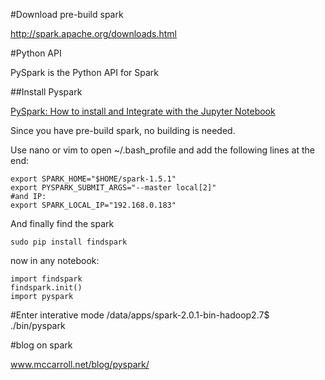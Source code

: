 
#Download pre-build spark

http://spark.apache.org/downloads.html

#Python API

PySpark is the Python API for Spark

##Install Pyspark

[PySpark: How to install and Integrate with the Jupyter Notebook](https://www.dataquest.io/blog/pyspark-installation-guide/)

Since you have pre-build spark, no building is needed.

Use nano or vim to open ~/.bash_profile and add the following lines at the end:
```
export SPARK_HOME="$HOME/spark-1.5.1"
export PYSPARK_SUBMIT_ARGS="--master local[2]"
#and IP:
export SPARK_LOCAL_IP="192.168.0.183"
```

And finally find the spark
```
sudo pip install findspark
```

now in any notebook:
```
import findspark
findspark.init()
import pyspark
```
#Enter interative mode
/data/apps/spark-2.0.1-bin-hadoop2.7$ ./bin/pyspark

#blog on spark

www.mccarroll.net/blog/pyspark/
